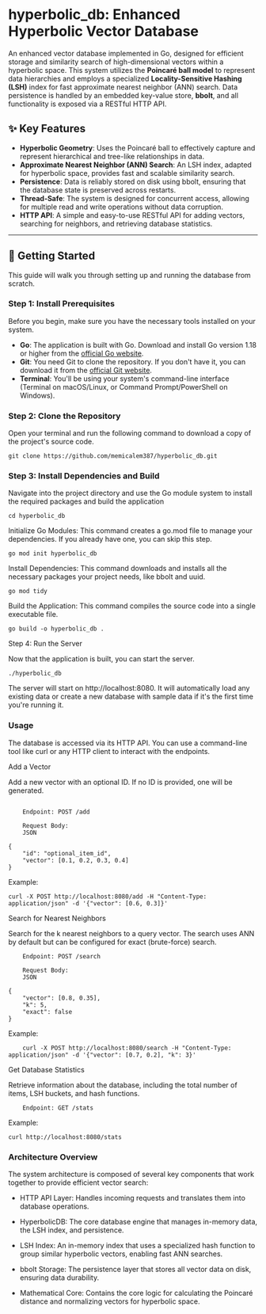 # hyperbolic_db: Enhanced Hyperbolic Vector Database

An enhanced vector database implemented in Go, designed for efficient storage and similarity search of high-dimensional vectors within a hyperbolic space. This system utilizes the **Poincaré ball model** to represent data hierarchies and employs a specialized **Locality-Sensitive Hashing (LSH)** index for fast approximate nearest neighbor (ANN) search. Data persistence is handled by an embedded key-value store, **bbolt**, and all functionality is exposed via a RESTful HTTP API.

## ✨ Key Features

* **Hyperbolic Geometry**: Uses the Poincaré ball to effectively capture and represent hierarchical and tree-like relationships in data.
* **Approximate Nearest Neighbor (ANN) Search**: An LSH index, adapted for hyperbolic space, provides fast and scalable similarity search.
* **Persistence**: Data is reliably stored on disk using bbolt, ensuring that the database state is preserved across restarts.
* **Thread-Safe**: The system is designed for concurrent access, allowing for multiple read and write operations without data corruption.
* **HTTP API**: A simple and easy-to-use RESTful API for adding vectors, searching for neighbors, and retrieving database statistics.

---

## 🚀 Getting Started

This guide will walk you through setting up and running the database from scratch.

### Step 1: Install Prerequisites

Before you begin, make sure you have the necessary tools installed on your system.

* **Go**: The application is built with Go. Download and install Go version 1.18 or higher from the [official Go website](https://go.dev/dl/).
* **Git**: You need Git to clone the repository. If you don't have it, you can download it from the [official Git website](https://git-scm.com/downloads).
* **Terminal**: You'll be using your system's command-line interface (Terminal on macOS/Linux, or Command Prompt/PowerShell on Windows).

### Step 2: Clone the Repository

Open your terminal and run the following command to download a copy of the project's source code.


    git clone https://github.com/memicalem387/hyperbolic_db.git

### Step 3: Install Dependencies and Build

Navigate into the project directory and use the Go module system to install the required packages and build the application

    cd hyperbolic_db

Initialize Go Modules: This command creates a go.mod file to manage your dependencies. If you already have one, you can skip this step.


    go mod init hyperbolic_db

Install Dependencies: This command downloads and installs all the necessary packages your project needs, like bbolt and uuid.


    go mod tidy

Build the Application: This command compiles the source code into a single executable file.

    go build -o hyperbolic_db . 


Step 4: Run the Server

Now that the application is built, you can start the server.


    ./hyperbolic_db

The server will start on http://localhost:8080. It will automatically load any existing data or create a new database with sample data if it's the first time you're running it.

### Usage

The database is accessed via its HTTP API. You can use a command-line tool like curl or any HTTP client to interact with the endpoints.

Add a Vector

Add a new vector with an optional ID. If no ID is provided, one will be generated.
```

    Endpoint: POST /add

    Request Body:
    JSON

{
    "id": "optional_item_id",
    "vector": [0.1, 0.2, 0.3, 0.4]
}
```
Example:

```
curl -X POST http://localhost:8080/add -H "Content-Type: application/json" -d '{"vector": [0.6, 0.3]}'
```

Search for Nearest Neighbors

Search for the k nearest neighbors to a query vector. The search uses ANN by default but can be configured for exact (brute-force) search.

```
    Endpoint: POST /search

    Request Body:
    JSON

{
    "vector": [0.8, 0.35],
    "k": 5,
    "exact": false
}

```
Example:

```
    curl -X POST http://localhost:8080/search -H "Content-Type: application/json" -d '{"vector": [0.7, 0.2], "k": 3}'
```
Get Database Statistics

Retrieve information about the database, including the total number of items, LSH buckets, and hash functions.



```
    Endpoint: GET /stats

```
Example:

```
curl http://localhost:8080/stats
```

###  Architecture Overview

The system architecture is composed of several key components that work together to provide efficient vector search:

- HTTP API Layer: Handles incoming requests and translates them into database operations.

- HyperbolicDB: The core database engine that manages in-memory data, the LSH index, and persistence.

- LSH Index: An in-memory index that uses a specialized hash function to group similar hyperbolic vectors, enabling fast ANN searches.

- bbolt Storage: The persistence layer that stores all vector data on disk, ensuring data durability.

- Mathematical Core: Contains the core logic for calculating the Poincaré distance and normalizing vectors for hyperbolic space.

